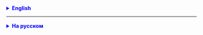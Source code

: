 <details style="margin-top: 16px">
  <summary style="cursor: pointer; color: blue;"><b>English</b></summary>

## Task 1:

Create a `Car` class with fields `make`, `model`, `year`, and `vin` (vehicle identification number). Override the methods `equals()`, `hashCode()`, and `toString()` for this class. Then, create several `Car` objects and check how the overridden methods work.

1. Create multiple `Car` objects with different parameters.
2. Compare the objects using the methods.
3. ...

## Task 2:

Create a `DateTime` class to represent date and time with fields `year`, `month`, `day`, `hour`, and `minute`.

1. Override the `toString()` method for the `DateTime` class to return a string in the format "YYYY-MM-DD HH:MM".
2. Create several `DateTime` objects with different data and store them in an array.
3. Create another `DateTime` object that will be the target for searching.

Write code that searches for the first match of the `DateTime` object from step 3 in the array of objects from step 2. Use the `equals()` method to compare objects.

Display the search result on the screen, showing the found match or a message about its absence.
**Pay attention to the output format.**

</details>

<hr>

<details style="margin-top: 16px">
  <summary style="cursor: pointer; color: blue;"><b>На русском</b></summary>


## Задача 1:

Создайте класс `Car` с полями `make`, `model`, `year`, и `vin` (идентификационный номер автомобиля). Переопределите методы
`equals()`, `hashCode()` и `toString()` для этого класса. Затем создайте несколько объектов класса Car и проверьте, как
работают переопределенные методы.

1. Создайте несколько объектов класса Car с разными параметрами
2. Сравните объекты с использованием метода
3. 

## Задача 2

Создайте класс `DataTime` для представления даты и времени, с полями `year`, `month`, `day`, `hour` и `minute`.

1. Переопределите метод `toString()` для класса `DateTime` так, чтобы он возвращал строку в формате "ГГГГ-ММ-ДД ЧЧ:ММ".
2. Создайте несколько объектов DateTime и запишите их в массив, с разными данными
3. Создайте ещё один объект DateTime, который будет являться целью для поиска.

Напишите код, который ищет первое совпадение объекта DateTime из пункта 3 в массиве объектов из пункта 2. Используйте метод equals() для сравнения объектов.

Выведите на экран результат поиска, показывая найденное совпадение или сообщение о его отсутствии.
**Обратите внимание на формат вывода.**

</details>
